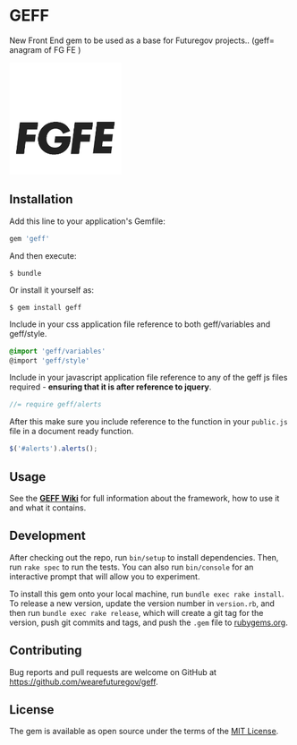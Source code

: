 # GEFF

New Front End gem to be used as a base for Futuregov projects.. (geff= anagram of FG FE )

<img src="https://github.com/wearefuturegov/geff/raw/master/geff.gif" alt="GEFF" width="200px" height="200px">

## Installation

Add this line to your application's Gemfile:

```ruby
gem 'geff'
```

And then execute:

    $ bundle

Or install it yourself as:

    $ gem install geff

Include in your css application file reference to both geff/variables and geff/style.

```scss
@import 'geff/variables'
@import 'geff/style'
```

Include in your javascript application file reference to any of the geff js files required - **ensuring that it is after reference to jquery**.

```js
//= require geff/alerts
```

After this make sure you include reference to the function in your `public.js` file in a document ready function.

```js
$('#alerts').alerts();
```

## Usage

See the **[GEFF Wiki](https://github.com/wearefuturegov/geff/wiki)** for full information about the framework, how to use it and what it contains.

## Development

After checking out the repo, run `bin/setup` to install dependencies. Then, run `rake spec` to run the tests. You can also run `bin/console` for an interactive prompt that will allow you to experiment.

To install this gem onto your local machine, run `bundle exec rake install`. To release a new version, update the version number in `version.rb`, and then run `bundle exec rake release`, which will create a git tag for the version, push git commits and tags, and push the `.gem` file to [rubygems.org](https://rubygems.org).

## Contributing

Bug reports and pull requests are welcome on GitHub at https://github.com/wearefuturegov/geff.

## License

The gem is available as open source under the terms of the [MIT License](http://opensource.org/licenses/MIT).

